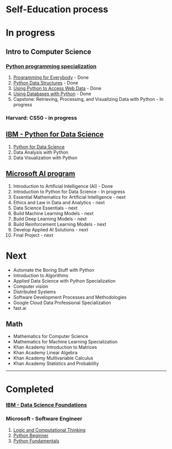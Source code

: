 # Self-Education process

# In progress

## Intro to Computer Science
### [Python programming specialization](https://www.coursera.org/specializations/python)
1. [Programming for Everybody](https://github.com/Refugee-Studio/Education/tree/master/University%20of%20Michigan/Python/1.%20Programming%20for%20Everybody) - Done
2. [Python Data Structures](https://github.com/Refugee-Studio/Education/tree/master/University%20of%20Michigan/Python/2.%20Python%20Data%20Structures) - Done
3. [Using Python to Access Web Data](https://github.com/Refugee-Studio/Education/tree/master/University%20of%20Michigan/Python/3.%20Using%20Python%20to%20Access%20Web%20Data) - Done
4. [Using Databases with Python](https://github.com/Refugee-Studio/Education/tree/master/University%20of%20Michigan/Python/4.%20Using%20Databases%20with%20Python) - Done
5. Capstone: Retrieving, Processing, and Visualizing Data with Python - In progress
### Harvard: CS50 - in progress

## [IBM - Python for Data Science](https://cognitiveclass.ai/learn/data-science-with-python/)
1. [Python for Data Science](https://github.com/Refugee-Studio/Education/tree/master/IBM%20Data%20Science/1.%20Python%20for%20Data%20Science)
2. Data Analysis with Python
3. Data Visualization with Python

## [Microsoft AI program](https://academy.microsoft.com/en-us/professional-program/tracks/artificial-intelligence/)
1. Introduction to Artificial Intelligence (AI) - Done
2. Introduction to Python for Data Science - In progress
3. Essential Mathematics for Artificial Intelligence - next
4. Ethics and Law in Data and Analytics - next
5. Data Science Essentials - next
6. Build Machine Learning Models - next
7. Build Deep Learning Models - next
8. Build Reinforcement Learning Models - next
9. Develop Applied AI Solutions - next
10. Final Project - next

# Next
- Automate the Boring Stuff with Python
- Introduction to Algorithms
- Applied Data Science with Python Specialization
- Computer vision
- Distributed Systems
- Software Development Processes and Methodologies
- Google Cloud Data Professional Specialization
- fast.ai

## Math
- Mathematics for Computer Science
- Mathematics for Machine Learning Specialization
- Khan Academy Introduction to Matrices
- Khan Academy Linear Algebra
- Khan Academy Multivariable Calculus
- Khan Academy Statistics and Probability

---

# Completed
### [IBM - Data Science Foundations](https://cognitiveclass.ai/learn/data-science/)

### Microsoft - Software Engineer
1. [Logic and Computational Thinking](https://github.com/Refugee-Studio/Education/tree/master/Microsoft/Software%20Engineer/0.%20Logic%20and%20Computational%20Thinking)
2. [Python Beginner](https://github.com/Refugee-Studio/Education/tree/master/Microsoft/Software%20Engineer/1.%20Python%20Beginner)
3. [Python Fundamentals](https://github.com/Refugee-Studio/Education/tree/master/Microsoft/Software%20Engineer/2.%20Python%20Fundamentals)
